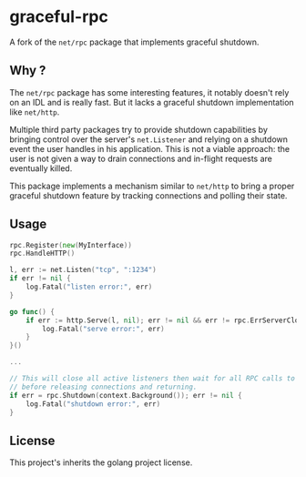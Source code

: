# graceful-rpc

A fork of the `net/rpc` package that implements graceful shutdown.

## Why ?

The `net/rpc` package has some interesting features, it notably doesn't rely on
an IDL and is really fast. But it lacks a graceful shutdown implementation like
`net/http`.

Multiple third party packages try to provide shutdown capabilities by bringing
control over the server's `net.Listener` and relying on a shutdown event the
user handles in his application. This is not a viable approach: the user is not
given a way to drain connections and in-flight requests are eventually killed.

This package implements a mechanism similar to `net/http` to bring a proper
graceful shutdown feature by tracking connections and polling their state.

## Usage

```go
rpc.Register(new(MyInterface))
rpc.HandleHTTP()

l, err := net.Listen("tcp", ":1234")
if err != nil {
    log.Fatal("listen error:", err)
}

go func() {
    if err := http.Serve(l, nil); err != nil && err != rpc.ErrServerClosed {
        log.Fatal("serve error:", err)
    }
}()

...

// This will close all active listeners then wait for all RPC calls to finish
// before releasing connections and returning.
if err = rpc.Shutdown(context.Background()); err != nil {
    log.Fatal("shutdown error:", err)
}
```

## License

This project's inherits the golang project license.
